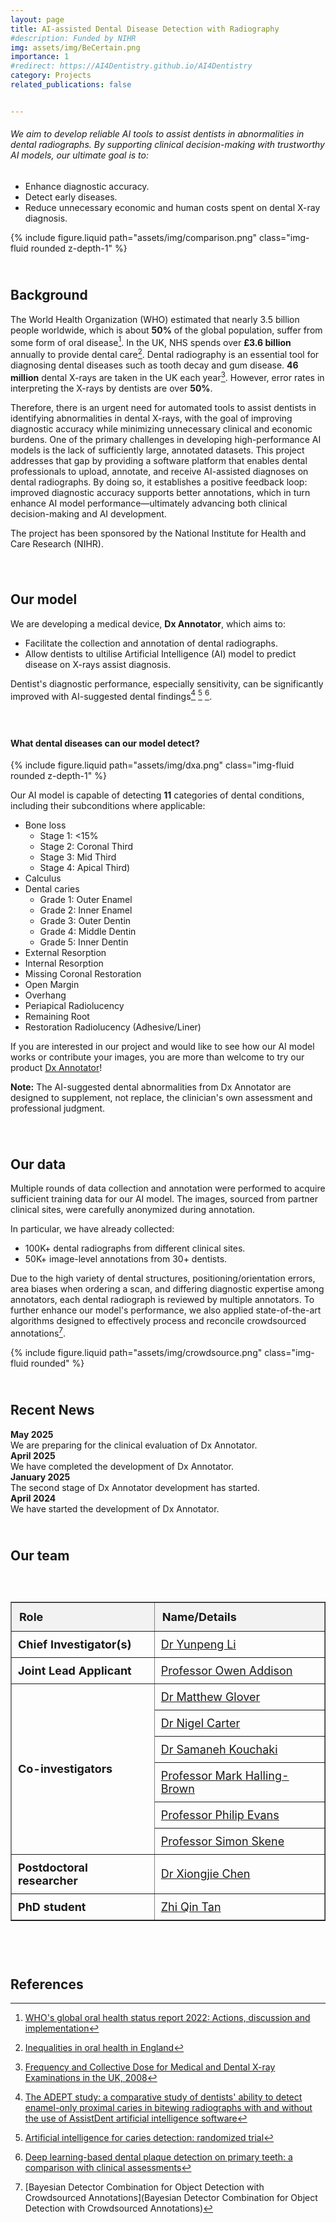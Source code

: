 ```yaml
---
layout: page
title: AI-assisted Dental Disease Detection with Radiography
#description: Funded by NIHR
img: assets/img/BeCertain.png
importance: 1
#redirect: https://AI4Dentistry.github.io/AI4Dentistry
category: Projects
related_publications: false


---
```




###### We aim to develop reliable AI tools to assist dentists in abnormalities in dental radiographs. By supporting clinical decision-making with trustworthy AI models, our ultimate goal is to:
* Enhance diagnostic accuracy.
* Detect early diseases.
* Reduce unnecessary economic and human costs spent on dental X-ray diagnosis.

<div class="row justify-content-center">
    <div class="col-sm-9 col-md-9 col-lg-9 mt-3 mt-md-0">
        {% include figure.liquid 
            path="assets/img/comparison.png" 
            class="img-fluid rounded z-depth-1" %}
    </div>
</div>

<div class="clearfix" style="width: 100%; padding-bottom: 25px"></div>

## **Background**

The World Health Organization (WHO) estimated that nearly 3.5 billion people worldwide, which is about **50%** of the global population, suffer from some form of oral disease[^1]. In the UK, NHS spends over **£3.6 billion** annually to provide dental care[^2]. Dental radiography is an essential tool for diagnosing dental diseases such as tooth decay and gum disease. **46 million** dental X-rays are taken in the UK each year[^3]. However, error rates in interpreting the X-rays by dentists are over **50%**.

Therefore, there is an urgent need for automated tools to assist dentists in identifying abnormalities in dental X-rays, with the goal of improving diagnostic accuracy while minimizing unnecessary clinical and economic burdens. One of the primary challenges in developing high-performance AI models is the lack of sufficiently large, annotated datasets. This project addresses that gap by providing a software platform that enables dental professionals to upload, annotate, and receive AI-assisted diagnoses on dental radiographs. By doing so, it establishes a positive feedback loop: improved diagnostic accuracy supports better annotations, which in turn enhance AI model performance—ultimately advancing both clinical decision-making and AI development.

The project has been sponsored by the National Institute for Health and Care Research (NIHR).

<div class="clearfix" style="width: 100%; padding-bottom: 25px"></div>

## **Our model**

We are developing a medical device, **Dx Annotator**, which aims to:
* Facilitate the collection and annotation of dental radiographs.
* Allow dentists to ultilise Artificial Intelligence (AI) model to predict disease on X-rays assist diagnosis. 

Dentist's diagnostic performance, especially sensitivity, can be significantly improved with AI-suggested dental findings[^4] [^5] [^6].

<div class="clearfix" style="width: 100%; padding-bottom: 25px"></div>

#### **What dental diseases can our model detect?** 
<div class="row justify-content-center">
    <div class="col-sm-12 col-md-12 col-lg-12 mt-3 mt-md-0">
        {% include figure.liquid 
            path="assets/img/dxa.png" 
            class="img-fluid rounded z-depth-1" %}
    </div>
</div>

Our AI model is capable of detecting **11** categories of dental conditions, including their subconditions where applicable:
* Bone loss 
  * Stage 1: <15%
  * Stage 2: Coronal Third
  * Stage 3: Mid Third
  * Stage 4: Apical Third)
* Calculus
* Dental caries
  * Grade 1: Outer Enamel
  * Grade 2: Inner Enamel
  * Grade 3: Outer Dentin
  * Grade 4: Middle Dentin
  * Grade 5: Inner Dentin
* External Resorption 
* Internal Resorption 
* Missing Coronal Restoration 
* Open Margin 
* Overhang
* Periapical Radiolucency 
* Remaining Root 
* Restoration Radiolucency (Adhesive/Liner)

If you are interested in our project and would like to see how our AI model works or contribute your images, you are more than welcome to try our product [Dx Annotator](https://dxa.becertain.ai)!

**Note:** The AI-suggested dental abnormalities from Dx Annotator are designed to supplement, not replace, the clinician's own assessment and professional judgment.

<div class="clearfix" style="width: 100%; padding-bottom: 25px"></div>

## **Our data**
Multiple rounds of data collection and annotation were performed to acquire sufficient training data for our AI model. The images, sourced from partner clinical sites, were carefully anonymized during annotation.

In particular, we have already collected:
* 100K+ dental radiographs from different clinical sites.
* 50K+ image-level annotations from 30+ dentists.

Due to the high variety of dental structures, positioning/orientation errors, area biases when ordering a scan, and differing diagnostic expertise among annotators, each dental radiograph is reviewed by multiple annotators. To further enhance our model's performance, we also applied state-of-the-art algorithms designed to effectively process and reconcile crowdsourced annotations[^7].

<div class="row justify-content-center">
    <div class="col-sm-12 col-md-12 col-lg-12 mt-3 mt-md-0">
        {% include figure.liquid 
            path="assets/img/crowdsource.png" 
            class="img-fluid rounded" %}
    </div>
</div>

<div class="clearfix" style="width: 100%; padding-bottom: 25px"></div>

## **Recent News** 


<div class="container mt-4">
  <div class="row mb-3">
    <div class="col-sm-3 text-muted"><strong>May 2025</strong></div>
    <div class="col-sm-9">We are preparing for the clinical evaluation of Dx Annotator.</div>
  </div>
  <div class="row mb-3">
    <div class="col-sm-3 text-muted"><strong>April 2025</strong></div>
    <div class="col-sm-9">We have completed the development of Dx Annotator.</div>
  </div>
  <div class="row mb-3">
    <div class="col-sm-3 text-muted"><strong>January 2025</strong></div>
    <div class="col-sm-9">The second stage of Dx Annotator development has started.</div>
  </div>
  <div class="row mb-3">
    <div class="col-sm-3 text-muted"><strong>April 2024</strong></div>
    <div class="col-sm-9">We have started the development of Dx Annotator.</div>
  </div>
</div>

<div class="clearfix" style="width: 100%; padding-bottom: 25px"></div>

## **Our team**

<div class="clearfix" style="width: 100%; padding-bottom: 25px"></div>

<table border="1" cellspacing="0" cellpadding="8" style="font-size: 18px; border-collapse: collapse; width: 100%;">
  <tr style="background-color: #f2f2f2;">
    <th style="text-align: left; padding: 12px; font-weight: bold;">Role</th>
    <th style="text-align: left; padding: 12px; font-weight: bold;">Name/Details</th>
  </tr>
  <tr>
    <td style="padding: 10px; font-weight: bold;">Chief Investigator(s)</td>
    <td style="padding: 10px;"> <a href="https://yunpengli.ac" target="_blank">Dr Yunpeng Li</a></td>
  </tr>
  <tr>
    <td style="padding: 10px; font-weight: bold;">Joint Lead Applicant</td>
    <td style="padding: 10px;"> <a href="https://www.kcl.ac.uk/people/owen-addison" target="_blank">Professor Owen Addison</a></td>
  </tr>
  <tr>
    <td rowspan="6" style="padding: 10px; font-weight: bold;">Co-investigators</td>
    <td style="padding: 10px;"><a href="https://www.surrey.ac.uk/people/matthew-glover" target="_blank">Dr Matthew Glover </a></td>
  </tr>
  <tr>
    <td style="padding: 10px;"> <a href="https://www.dentalhealth.org/dr-nigel-carter" target="_blank">Dr Nigel Carter </a></td>
  </tr>
  <tr>
    <td style="padding: 10px;"> <a href="https://www.surrey.ac.uk/people/samaneh-kouchaki" target="_blank">Dr Samaneh Kouchaki</a></td>
  </tr>
  <tr>
    <td style="padding: 10px;"> <a href="https://uk.linkedin.com/in/mark-halling-brown-92bbb611" target="_blank">Professor Mark Halling-Brown</a></td>
  </tr>
  <tr>
    <td style="padding: 10px;"> <a href="https://www.surrey.ac.uk/people/philip-evans" target="_blank">Professor Philip Evans</a></td>
  </tr>
  <tr>
    <td style="padding: 10px;"> <a href="https://www.surrey.ac.uk/people/simon-skene" target="_blank">Professor Simon Skene </a></td>
  </tr>
  <tr>
    <td style="padding: 10px; font-weight: bold;">Postdoctoral researcher</td>
    <td style="padding: 10px;"> <a href="https://xiongjiechen.com" target="_blank">Dr Xiongjie Chen</a></td>
  </tr>
  <tr>
    <td style="padding: 10px; font-weight: bold;">PhD student</td>
    <td style="padding: 10px;"> <a href="https://zhiqin1998.github.io/" target="_blank">Zhi Qin Tan</a></td>
  </tr>
</table>

<div class="clearfix" style="width: 100%; padding-bottom: 25px"></div>

[//]: # (<div class="container" style="display: flex; justify-content: space-between; width: 100%;">)

[//]: # (    <div style="font-size: 20px;">Start Date: June 2023</div>)

[//]: # (    <div style="font-size: 20px;">End Date: November 2025</div>)

[//]: # (</div>)

<br/>


## **References**

[^1]: [WHO's global oral health status report 2022: Actions, discussion and implementation](https://pubmed.ncbi.nlm.nih.gov/36680388/)
[^2]: [Inequalities in oral health in England](https://assets.publishing.service.gov.uk/media/6051f994d3bf7f0453f7b9a9/Inequalities_in_oral_health_in_England.pdf)
[^3]: [Frequency and Collective Dose for Medical and Dental X-ray Examinations in the UK, 2008](https://assets.publishing.service.gov.uk/media/5a7d618440f0b60a7f1aa285/HPA-CRCE-012_for_website.pdf)
[^4]: [The ADEPT study: a comparative study of dentists' ability to detect enamel-only proximal caries in bitewing radiographs with and without the use of AssistDent artificial intelligence software](https://pubmed.ncbi.nlm.nih.gov/34686815/)
[^5]: [Artificial intelligence for caries detection: randomized trial](https://www.cochranelibrary.com/central/doi/10.1002/central/CN-02375033/full)
[^6]: [Deep learning-based dental plaque detection on primary teeth: a comparison with clinical assessments](https://link.springer.com/article/10.1186/s12903-020-01114-6)
[^7]: [Bayesian Detector Combination for Object Detection with Crowdsourced Annotations](Bayesian Detector Combination for Object Detection with Crowdsourced Annotations)